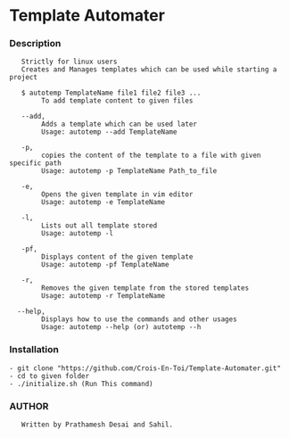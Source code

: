 # Template Automater 

###  Description

       Strictly for linux users 
       Creates and Manages templates which can be used while starting a project

       $ autotemp TemplateName file1 file2 file3 ...  
            To add template content to given files

       --add, 
            Adds a template which can be used later
            Usage: autotemp --add TemplateName 

       -p,
            copies the content of the template to a file with given specific path
            Usage: autotemp -p TemplateName Path_to_file

       -e,
            Opens the given template in vim editor
            Usage: autotemp -e TemplateName

       -l,
            Lists out all template stored
            Usage: autotemp -l

       -pf,
            Displays content of the given template
            Usage: autotemp -pf TemplateName

       -r,
            Removes the given template from the stored templates
            Usage: autotemp -r TemplateName
            
      --help,
            Displays how to use the commands and other usages
            Usage: autotemp --help (or) autotemp --h

### Installation
    - git clone "https://github.com/Crois-En-Toi/Template-Automater.git"
    - cd to given folder
    - ./initialize.sh (Run This command)


### AUTHOR
       Written by Prathamesh Desai and Sahil.
